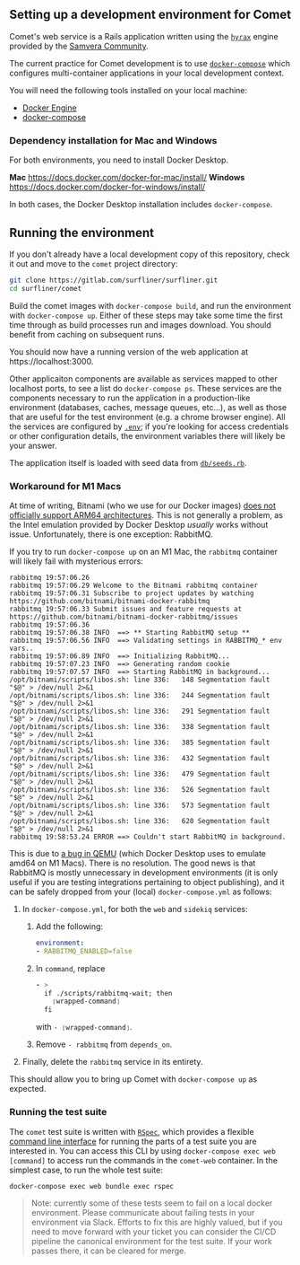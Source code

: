 ## Setting up a development environment for Comet

Comet's web service is a Rails application written using the [`hyrax`][hyrax]
engine provided by the [Samvera Community][samvera].

The current practice for Comet development is to use [`docker-compose`][compose]
which configures multi-container applications in your local development context.

You will need the following tools installed on your local machine:

* [Docker Engine][docker]
* [docker-compose][compose-install]

### Dependency installation for Mac and Windows

For both environments, you need to install Docker Desktop.

**Mac** https://docs.docker.com/docker-for-mac/install/
**Windows** https://docs.docker.com/docker-for-windows/install/

In both cases, the Docker Desktop installation includes `docker-compose`.

## Running the environment

If you don't already have a local development copy of this repository, check it
out and move to the `comet` project directory:

```sh
git clone https://gitlab.com/surfliner/surfliner.git
cd surfliner/comet
```

Build the comet images with `docker-compose build`, and run the environment with
`docker-compose up`. Either of these steps may take some time the first time
through as build processes run and images download. You should benefit from
caching on subsequent runs.

You should now have a running version of the web application at
https://localhost:3000.

Other applicaiton components are available as services mapped to other localhost
ports, to see a list do `docker-compose ps`. These services are the components
necessary to run the application in a production-like environment (databases,
caches, message queues, etc...), as well as those that are useful for the test
environment (e.g. a chrome browser engine). All the services are configured by
[`.env`](../../../comet/.env); if you're looking for access credentials or
other configuration details, the environment variables there will likely be
your answer.

The application itself is loaded with seed data from
[`db/seeds.rb`](../../../comet/db/seeds.rb).

### Workaround for M1 Macs

At time of writing, Bitnami (who we use for our Docker images)
[does not officially support ARM64 architectures][bitnami/charts#7305]. This is
not generally a problem, as the Intel emulation provided by Docker Desktop
*usually* works without issue. Unfortunately, there is one exception: RabbitMQ.

If you try to run `docker-compose up` on an M1 Mac, the `rabbitmq` container
will likely fail with mysterious errors:

    rabbitmq 19:57:06.26
    rabbitmq 19:57:06.29 Welcome to the Bitnami rabbitmq container
    rabbitmq 19:57:06.31 Subscribe to project updates by watching https://github.com/bitnami/bitnami-docker-rabbitmq
    rabbitmq 19:57:06.33 Submit issues and feature requests at https://github.com/bitnami/bitnami-docker-rabbitmq/issues
    rabbitmq 19:57:06.36
    rabbitmq 19:57:06.38 INFO  ==> ** Starting RabbitMQ setup **
    rabbitmq 19:57:06.56 INFO  ==> Validating settings in RABBITMQ_* env vars..
    rabbitmq 19:57:06.89 INFO  ==> Initializing RabbitMQ...
    rabbitmq 19:57:07.23 INFO  ==> Generating random cookie
    rabbitmq 19:57:07.57 INFO  ==> Starting RabbitMQ in background...
    /opt/bitnami/scripts/libos.sh: line 336:   148 Segmentation fault      "$@" > /dev/null 2>&1
    /opt/bitnami/scripts/libos.sh: line 336:   244 Segmentation fault      "$@" > /dev/null 2>&1
    /opt/bitnami/scripts/libos.sh: line 336:   291 Segmentation fault      "$@" > /dev/null 2>&1
    /opt/bitnami/scripts/libos.sh: line 336:   338 Segmentation fault      "$@" > /dev/null 2>&1
    /opt/bitnami/scripts/libos.sh: line 336:   385 Segmentation fault      "$@" > /dev/null 2>&1
    /opt/bitnami/scripts/libos.sh: line 336:   432 Segmentation fault      "$@" > /dev/null 2>&1
    /opt/bitnami/scripts/libos.sh: line 336:   479 Segmentation fault      "$@" > /dev/null 2>&1
    /opt/bitnami/scripts/libos.sh: line 336:   526 Segmentation fault      "$@" > /dev/null 2>&1
    /opt/bitnami/scripts/libos.sh: line 336:   573 Segmentation fault      "$@" > /dev/null 2>&1
    /opt/bitnami/scripts/libos.sh: line 336:   620 Segmentation fault      "$@" > /dev/null 2>&1
    rabbitmq 19:58:53.24 ERROR ==> Couldn't start RabbitMQ in background.

This is due to [a bug in QEMU][docker/for-mac#5123] (which Docker Desktop uses
to emulate amd64 on M1 Macs). There is no resolution. The good news is that
RabbitMQ is mostly unnecessary in development environments (it is only useful if
you are testing integrations pertaining to object publishing), and it can be
safely dropped from your (local) `docker-compose.yml` as follows:

1. In `docker-compose.yml`, for both the `web` and `sidekiq` services:

    1. Add the following:

        ```yaml
        environment:
        - RABBITMQ_ENABLED=false
        ```

    1. In `command`, replace

        ```yaml
        - >
          if ./scripts/rabbitmq-wait; then
            ❲wrapped-command❳
          fi
        ```

        with `- ❲wrapped-command❳`.

    1. Remove `- rabbitmq` from `depends_on`.

1. Finally, delete the `rabbitmq` service in its entirety.

This should allow you to bring up Comet with `docker-compose up` as expected.

### Running the test suite

The `comet` test suite is written with [`RSpec`][rspec], which provides a
flexible [command line interface][rspec-cli] for running the parts of a test
suite you are interested in. You can access this CLI by using
`docker-compose exec web [command]` to access run the commands in the
`comet-web` container. In the simplest case, to run the whole test suite:

```sh
docker-compose exec web bundle exec rspec
```

> Note: currently some of these tests seem to fail on a local docker
> environment. Please communicate about failing tests in your environment
> via Slack. Efforts to fix this are highly valued, but if you need to
> move forward with your ticket you can consider the CI/CD pipeline the
> canonical environment for the test suite. If your work passes there,
> it can be cleared for merge.

[bitnami/charts#7305]: https://github.com/bitnami/charts/issues/7305
[compose]: https://docs.docker.com/compose/
[compose-install]: https://docs.docker.com/compose/install/
[docker]: https://docs.docker.com/engine/install/
[docker/for-mac#5123]: https://github.com/docker/for-mac/issues/5123
[hyrax]: https://hyrax.samvera.org/
[rspec]: https://rspec.info/
[rspec-cli]: https://relishapp.com/rspec/rspec-core/docs/command-line
[samvera]: https://samvera.org/
